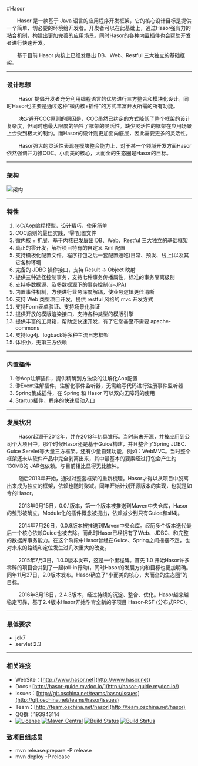 #Hasor

&emsp;&emsp;Hasor 是一款基于 Java 语言的应用程序开发框架，它的核心设计目标是提供一个简单、切必要的环境给开发者。开发者可以在此基础上，通过Hasor强有力的粘合机制，构建出更加完善的应用场景。同时Hasor的各种内置插件也会帮助开发者进行快速开发。

&emsp;&emsp;基于目前 Hasor 内核上已经发展出 DB、Web、Restful 三大独立的基础框架。

----------
### 设计思想

&emsp;&emsp; Hasor 提倡开发者充分利用编程语言的优势进行三方整合和模块化设计。同时Hasor也主要是通过这种“微内核+插件”的方式丰富开发所需的所有功能。

&emsp;&emsp; 决定避开COC原则的原因是，COC虽然已约定的方式降低了整个框架的设计复杂度，但同时也最大限度的牺牲了框架的灵活性。缺少灵活性的框架在应用场景上会受到极大的制约。而Hasor的设计则更加面向底层，因此需要更多的灵活性。

&emsp;&emsp; Hasor强大的灵活性表现在模块整合能力上，对于某一个领域开发方面Hasor依然强调并力推COC。小而美的核心，大而全的生态圈是Hasor的目标。

----------
### 架构

![架构](http://project.hasor.net/resources/185946_9TWV_1166271.png)

----------
### 特性
01. IoC/Aop编程模型，设计精巧，使用简单
02. COC原则的最佳实践，‘零’配置文件
03. 微内核 + 扩展，基于内核已发展出 DB、Web、Restful 三大独立的基础框架
04. 真正的零开发，解析项目特有的自定义 Xml 配置
05. 支持模板化配置文件，程序打包之后一套配置通吃(日常、预发、线上)以及其它各种环境
06. 完备的 JDBC 操作接口，支持 Result -> Object 映射
07. 提供三种途径控制事务，支持七种事务传播属性，标准的事务隔离级别
08. 支持多数据源、及多数据源下的事务控制(非JPA)
09. 内置事件机制，方便进行业务深度解耦，使业务逻辑更佳清晰
10. 支持 Web 类型项目开发，提供 restful 风格的 mvc 开发方式
11. 支持Form表单验证、支持场景化验证
12. 提供开放的模版渲染接口，支持各种类型的模版引擎
13. 提供丰富的工具箱，帮助您快速开发，有了它您甚至不需要 apache-commons
14. 支持log4j、logback等多种主流日志框架
15. 体积小，无第三方依赖

----------
### 内置插件
01. @Aop注解插件，提供精确到方法级的注解化Aop配置
02. @Event注解插件，注解化事件监听器，无需编写代码进行注册事件监听器
03. Spring集成插件，在 Spring 和 Hasor 可以双向无障碍的使用
04. Startup插件，程序的快速启动入口

----------
### 发展状况

&emsp;&emsp; Hasor起源于2012年，并在2013年初具雏形。当时尚未开源，并被应用到公司个大项目中。那个时候Hasor还是基于Guice构建，并且整合了Spring JDBC、Guice Servlet等大量三方框架。还有少量自建功能，例如：WebMVC。当时整个框架还未从软件产品中完全剥离出来，其中最基本的要素经过打包会产生约 130MB的 JAR包依赖。与目前相比显得无比臃肿。

&emsp;&emsp; 随后2013年开始，通过对整套框架的重新梳理。Hasor才得以从项目中脱离出来成为独立的框架，依赖也随时聚减。同年开始计划开源版本的实现，也就是如今的Hasor。

&emsp;&emsp; 2013年9月15日，0.0.1版本，第一个版本被推送到Maven中央仓库，Hasor的雏形被确立，Module化的插件概念被提出，依赖减少到只有Guice和slf4j。

&emsp;&emsp; 2014年7月26日，0.0.9版本被推送到Maven中央仓库。经历多个版本迭代最后一个核心依赖Guice也被去除。而此时Hasor已经拥有了Web、JDBC、和完整的数据库事务能力。在这个阶段中Hasor曾经在Guice、Spring之间摇摆不定，也对未来的路线和定位发生过几次重大的改变。

&emsp;&emsp; 2015年7月3日，1.0.0版本发布，这是一个里程碑。首先 1.0 开始Hasor许多零碎的项目合并到了一起(all-in行动)，同时Hasor的发展方向和目标也更加明确。同年11月27日，2.0版本发布。Hasor确立了“小而美的核心，大而全的生态圈”的目标。

&emsp;&emsp; 2016年8月18日，2.4.3版本，经过持续的沉淀、整合、优化。Hasor越来越稳定可靠，基于2.4版本Hasor开始孕育全新的子项目 Hasor-RSF (分布式RPC)。

----------
### 最低要求
* jdk7
* servlet 2.3

----------
### 相关连接

* WebSite：[http://www.hasor.net](http://www.hasor.net)
* Docs : [http://hasor-guide.mydoc.io/](http://hasor-guide.mydoc.io/)
* Issues：[http://git.oschina.net/teams/hasor/issues](http://git.oschina.net/teams/hasor/issues)
* Team：[http://team.oschina.net/hasor](http://team.oschina.net/hasor)
* QQ群：193943114
* [![License](https://img.shields.io/badge/license-Apache%202-4EB1BA.svg)](https://www.apache.org/licenses/LICENSE-2.0.html)
[![Maven Central](https://maven-badges.herokuapp.com/maven-central/net.hasor/hasor-core/badge.svg)](https://maven-badges.herokuapp.com/maven-central/net.hasor/hasor-core)
[![Build Status](https://travis-ci.org/zycgit/hasor.svg?branch=master)](https://travis-ci.org/zycgit/hasor)
[![Build Status](https://travis-ci.org/zycgit/hasor.svg?branch=dev)](https://travis-ci.org/zycgit/hasor)

### 致项目组成员

* mvn release:prepare -P release
* mvn deploy -P release